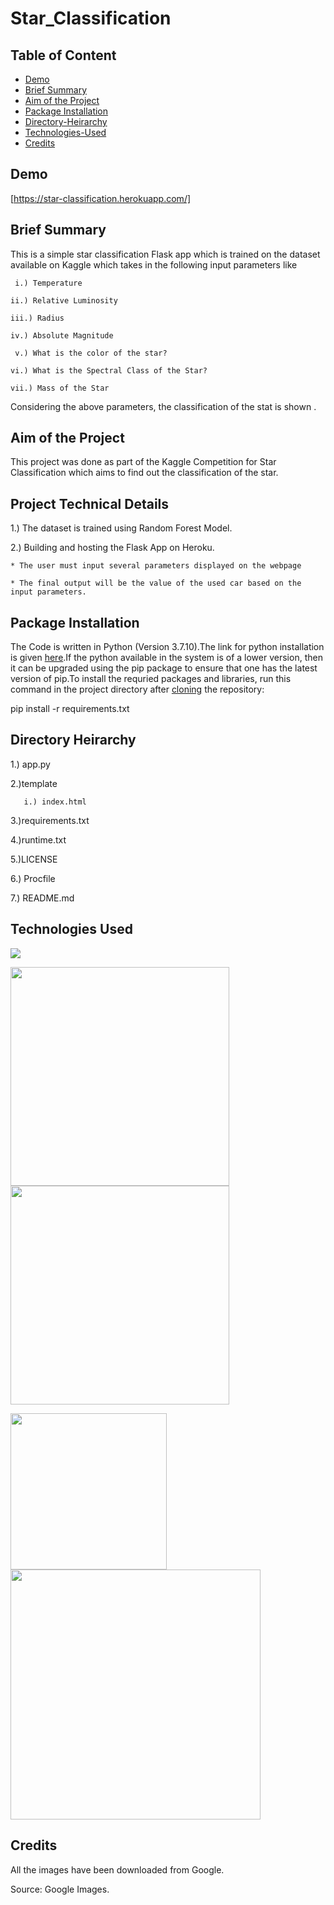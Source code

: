 # Star_Classification

## Table of Content
  * [Demo](#Demo)
  * [Brief Summary](#Brief-Summary)
  * [Aim of the Project](#Aim-of-the-Project)
  * [Package Installation](#Package-Installation)
  * [Directory-Heirarchy](#Directory-Hierarchy)
  * [Technologies-Used](#Technologies-Used)
  * [Credits](#Credits)


## Demo

[https://star-classification.herokuapp.com/]

## Brief Summary

This is a simple star classification Flask app which is trained on the dataset available on Kaggle  which takes in the following input parameters like 

     i.) Temperature                                                    
   
    ii.) Relative Luminosity                 
  
    iii.) Radius                             
   
    iv.) Absolute Magnitude  
   
     v.) What is the color of the star?                                  
     
    vi.) What is the Spectral Class of the Star?                         
    
    vii.) Mass of the Star                                    


   Considering the above parameters, the classification of the stat is shown .


## Aim of the Project
This project was done as part of the Kaggle Competition for Star Classification which aims to find out the classification of the star.

## Project Technical Details

1.) The dataset is trained using Random Forest Model.

2.) Building and hosting the Flask App on Heroku.


    * The user must input several parameters displayed on the webpage
    
    * The final output will be the value of the used car based on the input parameters.
		
## Package Installation

The Code is written in Python (Version 3.7.10).The link for python installation is given [here](https://www.python.org/downloads/).If the python available in the system is of a lower version, then it can be upgraded using the pip package to ensure that one has the latest version of pip.To install the requried packages and libraries, run this command in the project directory after [cloning](https://www.howtogeek.com/451360/how-to-clone-a-github-repository/) the repository: 

pip install -r requirements.txt

## Directory Heirarchy 

1.) app.py

2.)template
   
       i.) index.html
   
3.)requirements.txt

4.)runtime.txt

5.)LICENSE

6.) Procfile

7.) README.md

## Technologies Used

![](https://forthebadge.com/images/badges/made-with-python.svg)

<img target="_blank" src="https://user-images.githubusercontent.com/34685034/137955262-a06f3f9e-665c-4e5f-8586-fab3ad5bbf78.png" width=350>            <img target="_blank" src="https://user-images.githubusercontent.com/34685034/137956095-0599307e-7f62-407f-a059-8c6adad9f617.png" width=350>      


<img target="_blank" src="https://user-images.githubusercontent.com/34685034/137956359-36163fc8-3608-422f-9f08-af0b04ff9e59.png" width=250> 

<img target="_blank" src="https://user-images.githubusercontent.com/34685034/137956772-15f5a5df-c423-4662-a8fc-6bdca1bb7af7.jpeg" width=400> 


## Credits

All the images have been downloaded from Google.

Source: Google Images. 
